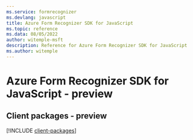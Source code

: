 ```yaml
---
ms.service: formrecognizer
ms.devlang: javascript
title: Azure Form Recognizer SDK for JavaScript
ms.topic: reference
ms.data: 08/05/2022
author: witemple-msft
description: Reference for Azure Form Recognizer SDK for JavaScript
ms.author: witemple
---
```

# Azure Form Recognizer SDK for JavaScript - preview

## Client packages - preview
[!INCLUDE [client-packages](form-recognizer-client-index.md)]